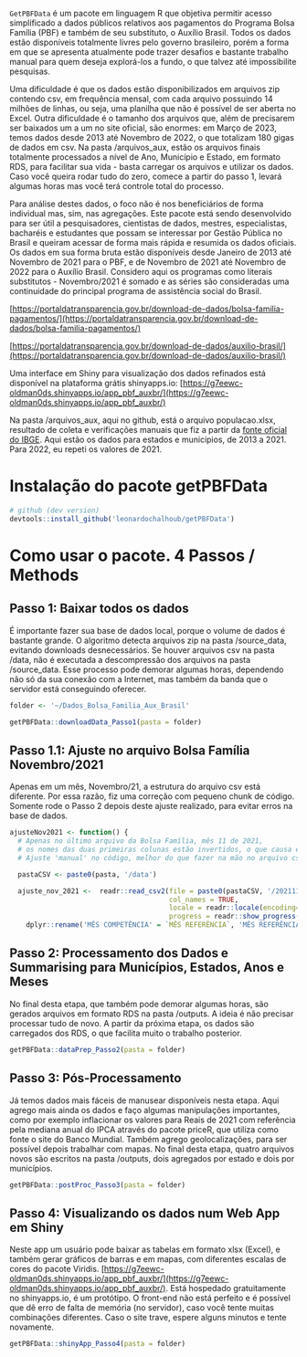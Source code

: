 `GetPBFData` é um pacote em linguagem R que objetiva permitir acesso simplificado a dados públicos relativos aos pagamentos do Programa Bolsa Família (PBF) e também de seu substituto, o Auxílio Brasil. Todos os dados estão disponíveis totalmente livres pelo governo brasileiro, porém a forma em que se apresenta atualmente pode trazer desafios e bastante trabalho manual para quem deseja explorá-los a fundo, o que talvez até impossibilite pesquisas.

Uma dificuldade é que os dados estão disponibilizados em arquivos zip contendo csv, em frequência mensal, com cada arquivo possuindo 14 milhões de linhas, ou seja, uma planilha que não é possível de ser aberta no Excel. Outra dificuldade é o tamanho dos arquivos que, além de precisarem ser baixados um a um no site oficial, são enormes: em Março de 2023, temos dados desde 2013 até Novembro de 2022, o que totalizam 180 gigas de dados em csv. Na pasta /arquivos_aux, estão os arquivos finais totalmente processados a nível de Ano, Município e Estado, em formato RDS, para facilitar sua vida - basta carregar os arquivos e utilizar os dados. Caso você queira rodar tudo do zero, comece a partir do passo 1, levará algumas horas mas você terá controle total do processo.

Para análise destes dados, o foco não é nos beneficiários de forma individual mas, sim, nas agregações. Este pacote está sendo desenvolvido para ser útil a pesquisadores, cientistas de dados, mestres, especialistas, bacharéis e estudantes que possam se interessar por Gestão Pública no Brasil e queiram acessar de forma mais rápida e resumida os dados oficiais. Os dados em sua forma bruta estão disponíveis desde Janeiro de 2013 até Novembro de 2021 para o PBF, e de Novembro de 2021 até Novembro de 2022 para o Auxílio Brasil. Considero aqui os programas como literais substitutos - Novembro/2021 é somado e as séries são consideradas uma continuidade do principal programa de assistência social do Brasil.

[https://portaldatransparencia.gov.br/download-de-dados/bolsa-familia-pagamentos/](https://portaldatransparencia.gov.br/download-de-dados/bolsa-familia-pagamentos/)

[https://portaldatransparencia.gov.br/download-de-dados/auxilio-brasil/](https://portaldatransparencia.gov.br/download-de-dados/auxilio-brasil/)

Uma interface em Shiny para visualização dos dados refinados está disponível na plataforma grátis shinyapps.io:  [https://g7eewc-oldman0ds.shinyapps.io/app_pbf_auxbr/](https://g7eewc-oldman0ds.shinyapps.io/app_pbf_auxbr/)

Na pasta /arquivos_aux, aqui no github, está o arquivo populacao.xlsx, resultado de coleta e verificações manuais que fiz a partir da [fonte oficial do IBGE](https://www.ibge.gov.br/estatisticas/sociais/populacao/9103-estimativas-de-populacao.html?edicao=17283&t=downloads). Aqui estão os dados para estados e municípios, de 2013 a 2021. Para 2022, eu repeti os valores de 2021.


# Instalação do pacote getPBFData

```r
# github (dev version)
devtools::install_github('leonardochalhoub/getPBFData')
```

# Como usar o pacote. 4 Passos / Methods

## Passo 1: Baixar todos os dados
É importante fazer sua base de dados local, porque o volume de dados é bastante grande. O algoritmo detecta arquivos zip na pasta /source_data, evitando downloads desnecessários. Se houver arquivos csv na pasta /data, não é executada a descompressão dos arquivos na pasta /source_data. Esse processo pode demorar algumas horas, dependendo não só da sua conexão com a Internet, mas também da banda que o servidor está conseguindo oferecer.

```r
folder <- '~/Dados_Bolsa_Familia_Aux_Brasil'

getPBFData::downloadData_Passo1(pasta = folder)
```

## Passo 1.1: Ajuste no arquivo Bolsa Família Novembro/2021
Apenas em um mês, Novembro/21, a estrutura do arquivo csv está diferente. Por essa razão, fiz uma correção com pequeno chunk de código. Somente rode o Passo 2 depois deste ajuste realizado, para evitar erros na base de dados.

```r
ajusteNov2021 <- function() {
  # Apenas no último arquivo da Bolsa Família, mês 11 de 2021,
  # os nomes das duas primeiras colunas estão invertidos, o que causa erro no algoritmo depois.
  # Ajuste 'manual' no código, melhor do que fazer na mão no arquivo csv

  pastaCSV <- paste0(pasta, '/data')

  ajuste_nov_2021 <-  readr::read_csv2(file = paste0(pastaCSV, '/202111_BolsaFamilia_Pagamentos.csv'),
                                       col_names = TRUE,
                                       locale = readr::locale(encoding="latin1"),
                                       progress = readr::show_progress()) |>
    dplyr::rename('MÊS COMPETÊNCIA' = `MÊS REFERÊNCIA`, 'MÊS REFERÊNCIA' = `MÊS COMPETÊNCIA`)
```

## Passo 2: Processamento dos Dados e Summarising para Municípios, Estados, Anos e Meses

No final desta etapa, que também pode demorar algumas horas, são gerados arquivos em formato RDS na pasta /outputs. A ideia é não precisar processar tudo de novo. A partir da próxima etapa, os dados são carregados dos RDS, o que facilita muito o trabalho posterior.

```r
getPBFData::dataPrep_Passo2(pasta = folder)
```

## Passo 3: Pós-Processamento

Já temos dados mais fáceis de manusear disponíveis nesta etapa. Aqui agrego mais ainda os dados e faço algumas manipulações importantes, como por exemplo inflacionar os valores para Reais de 2021 com referência pela mediana anual do IPCA através do pacote priceR, que utiliza como fonte o site do Banco Mundial. Também agrego geolocalizações, para ser possível depois trabalhar com mapas. No final desta etapa, quatro arquivos novos são escritos na pasta /outputs, dois agregados por estado e dois por municípios.

```r
getPBFData::postProc_Passo3(pasta = folder)
```

## Passo 4: Visualizando os dados num Web App em Shiny
Neste app um usuário pode baixar as tabelas em formato xlsx (Excel), e também gerar gráficos de barras e em mapas, com diferentes escalas de cores do pacote Viridis. [https://g7eewc-oldman0ds.shinyapps.io/app_pbf_auxbr/](https://g7eewc-oldman0ds.shinyapps.io/app_pbf_auxbr/).
Está hospedado gratuitamente no shinyapps.io, é um protótipo. O front-end não está perfeito e é possível que dê erro de falta de memória (no servidor), caso você tente muitas combinações diferentes. Caso o site trave, espere alguns minutos e tente novamente.

```r
getPBFData::shinyApp_Passo4(pasta = folder)
```


